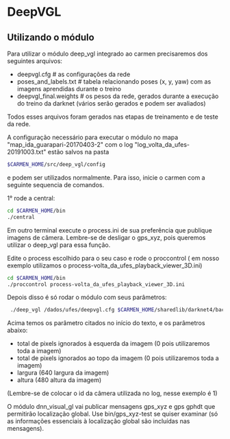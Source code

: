 # DeepVGL

## Utilizando o módulo 

Para utilizar o módulo deep_vgl integrado ao carmen precisaremos dos seguintes arquivos:
* deepvgl.cfg               # as configurações da rede
* poses_and_labels.txt      # tabela relacionando poses  (x, y, yaw) com as imagens aprendidas durante o treino
* deepvgl_final.weights     # os pesos da rede, gerados durante a execução do treino da darknet (vários serão gerados e podem ser avaliados)

Todos esses arquivos foram gerados nas etapas de treinamento e de teste da rede.

A configuração necessário para executar o módulo no mapa "map_ida_guarapari-20170403-2" com o log "log_volta_da_ufes-20191003.txt" estão salvos na pasta 

```bash 
$CARMEN_HOME/src/deep_vgl/config
```

e podem ser utilizados normalmente. Para isso, inicie o carmen com a seguinte sequencia de comandos.

1° rode a central:

```bash
cd $CARMEN_HOME/bin
./central
```

Em outro terminal execute o process.ini de sua preferência que publique imagens de câmera. Lembre-se de desligar o gps_xyz, pois queremos utilizar o deep_vgl para essa função.

Edite o process escolhido para o seu caso e rode o proccontrol ( em nosso exemplo utilizamos o process-volta_da_ufes_playback_viewer_3D.ini)

```bash
cd $CARMEN_HOME/bin
./proccontrol process-volta_da_ufes_playback_viewer_3D.ini

```

Depois disso é só rodar o módulo com seus parâmetros:

```bash
 ./deep_vgl /dados/ufes/deepvgl.cfg $CARMEN_HOME/sharedlib/darknet4/backup/deepvgl_final.weights config/poses_and_labels.txt 0 0 640 480 -camera_id 1
```
Acima temos os parâmetro citados no início do texto, e os parâmetros abaixo:
* total de pixels ignorados à esquerda da imagem (0 pois utilizaremos toda a imagem)
* total de pixels ignorados ao topo da imagem (0 pois utilizaremos toda a imagem)
* largura (640 largura da imagem)
* altura (480 altura da imagem)

(Lembre-se de colocar o id da câmera utilizada no log, nesse exemplo é 1)

O módulo dnn_visual_gl vai publicar mensagens gps_xyz e gps gphdt que permitirão localização global.
Use bin/gps_xyz-test se quiser examinar (só as informações essenciais à localização global são incluídas nas mensagens).


